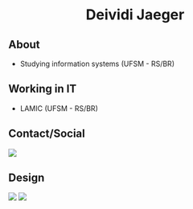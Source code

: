<h1 align="center">Deividi Jaeger</h1>

## About
- Studying information systems (UFSM - RS/BR)

## Working in IT
- LAMIC (UFSM - RS/BR)
## Contact/Social
<a href="https://www.linkedin.com/in/deividi-jaeger-55b9a5226/" ><img src="https://img.shields.io/badge/LinkedIn-0077B5?style=for-the-badge&logo=linkedin&logoColor=white" target="_blank" ></a>

## Design

<img src="https://img.shields.io/badge/Figma-F24E1E?style=for-the-badge&logo=figma&logoColor=white"> <img src="https://img.shields.io/badge/Canva-%2300C4CC.svg?&style=for-the-badge&logo=Canva&logoColor=white">

